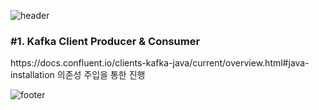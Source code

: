 ![header](https://capsule-render.vercel.app/api?type=wave&color=timeGradient&height=300&section=header&text=OneDayOneCommit&fontSize=45)	


<h3>#1. Kafka Client Producer & Consumer</h3>
https://docs.confluent.io/clients-kafka-java/current/overview.html#java-installation
의존성 주입을 통한 진행


![footer](https://capsule-render.vercel.app/api?type=wave&color=timeGradient&height=200&section=footer&fontSize=90)
